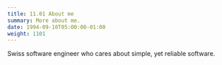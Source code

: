 ```yaml
---
title: 11.01 About me
summary: More about me.
date: 1994-09-10T05:00:00-01:00
weight: 1101
---
```


Swiss software engineer who cares about simple, yet reliable software.
